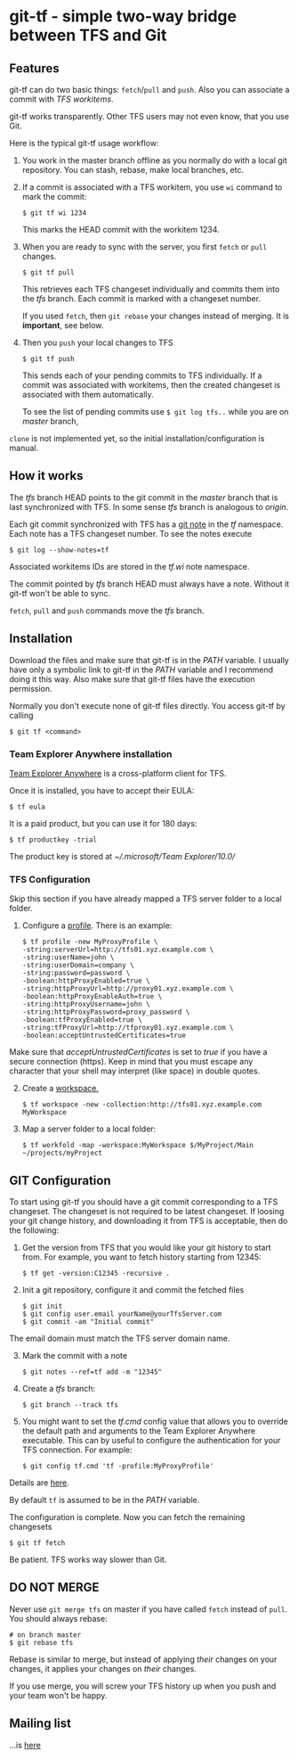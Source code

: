 git-tf - simple two-way bridge between TFS and Git
==================================================

Features
--------

git-tf can do two basic things: `fetch`/`pull` and `push`. Also you can associate a commit with _TFS workitems_.

git-tf works transparently. Other TFS users may not even know, that you use Git. 

Here is the typical git-tf usage workflow:

1.  You work in the master branch offline as you normally do with a
local git repository. You can stash, rebase, make local branches, etc.

2.  If a commit is associated with a TFS workitem, you use `wi` command to mark the commit:

        $ git tf wi 1234

    This marks the HEAD commit with the workitem 1234.

3.  When you are ready to sync with the server, you first `fetch` or `pull` changes.
   
        $ git tf pull
   
    This retrieves each TFS changeset individually and commits them into the _tfs_ branch.
    Each commit is marked with a changeset number.

    If you used `fetch`, then `git rebase` your changes instead of merging. It is **important**, see below.

4.  Then you `push` your local changes to TFS
   
        $ git tf push
    
    This sends each of your pending commits to TFS individually. If a commit was associated with workitems,
    then the created changeset is associated with them automatically.

    To see the list of pending commits use `$ git log tfs..` while you are on _master_ branch,

`clone` is not implemented yet, so the initial installation/configuration is manual.

How it works
------------

The _tfs_ branch HEAD points to the git commit in the _master_ branch
that is last synchronized with TFS. In some sense _tfs_ branch is
analogous to _origin_.

Each git commit synchronized with TFS has a [git note](http://schacon.github.com/git/git-notes.html) in the _tf_
namespace. Each note has a TFS changeset number. To see the notes execute

    $ git log --show-notes=tf

Associated workitems IDs are stored in the _tf.wi_ note namespace.

The commit pointed by _tfs_ branch HEAD must always have a note. Without it git-tf won't be able to sync.

`fetch`, `pull` and `push` commands move the _tfs_ branch.

Installation
------------

Download the files and make sure that git-tf is in the _PATH_ variable.
I usually have only a symbolic link to git-tf in the _PATH_ variable
and I recommend doing it this way.
Also make sure that git-tf files have the execution permission.

Normally you don't execute none of git-tf files directly. You access
git-tf by calling

    $ git tf <command>

### Team Explorer Anywhere installation

[Team Explorer Anywhere](http://www.microsoft.com/download/en/details.aspx?displaylang=en&id=4240) is
a cross-platform client for TFS.

Once it is installed, you have to accept their EULA:

    $ tf eula

It is a paid product, but you can use it for 180 days:

    $ tf productkey -trial

The product key is stored at _~/.microsoft/Team Explorer/10.0/_

### TFS Configuration

Skip this section if you have already mapped a TFS server folder to a local folder.

1.  Configure a [profile](http://msdn.microsoft.com/en-us/library/gg413276.aspx). 
    There is an example:
   
        $ tf profile -new MyProxyProfile \
        -string:serverUrl=http://tfs01.xyz.example.com \
        -string:userName=john \
        -string:userDomain=company \
        -string:password=password \
        -boolean:httpProxyEnabled=true \
        -string:httpProxyUrl=http://proxy01.xyz.example.com \
        -boolean:httpProxyEnableAuth=true \
        -string:httpProxyUsername=john \
        -string:httpProxyPassword=proxy_password \
        -boolean:tfProxyEnabled=true \
        -string:tfProxyUrl=http://tfproxy01.xyz.example.com \
        -boolean:acceptUntrustedCertificates=true
   
   Make sure that _acceptUntrustedCertificates_ is set to _true_ if you have
   a secure connection (https). Keep in mind that you must escape any character that your shell may
   interpret (like space) in double quotes.

2.  Create a [workspace.][msdnWorkspace]

        $ tf workspace -new -collection:http://tfs01.xyz.example.com MyWorkspace

3.  Map a server folder to a local folder:
   
        $ tf workfold -map -workspace:MyWorkspace $/MyProject/Main ~/projects/myProject

GIT Configuration
-----------------

To start using git-tf you should have a git commit corresponding to a
TFS changeset. The changeset is not required to be latest changeset.
If loosing your git change history, and downloading it from TFS is
acceptable, then do the following:

1.  Get the version from TFS that you would like your git history to start
from. For example, you want to fetch history starting from 12345:
   
        $ tf get -version:C12345 -recursive .

2.  Init a git repository, configure it and commit the fetched files
   
        $ git init
        $ git config user.email yourName@yourTfsServer.com
        $ git commit -am "Initial commit"

   The email domain must match the TFS server domain name.

3.  Mark the commit with a note
   
        $ git notes --ref=tf add -m "12345"

4.  Create a _tfs_ branch:

        $ git branch --track tfs

5.  You might want to set the _tf.cmd_ config value that allows you to override the default
path and arguments to the Team Explorer Anywhere executable. This can by useful to configure
the authentication for your TFS connection. For example:

        $ git config tf.cmd 'tf -profile:MyProxyProfile'

   Details are [here](http://msdn.microsoft.com/en-us/library/hh190726.aspx).

   By default `tf` is assumed to be in the _PATH_ variable.

The configuration is complete. Now you can fetch the remaining changesets

    $ git tf fetch

Be patient. TFS works way slower than Git.

DO NOT MERGE
------------

Never use `git merge tfs` on master if you have called `fetch` instead
of `pull`. You should always rebase:

    # on branch master
    $ git rebase tfs

Rebase is similar to merge, but instead of applying _their_ changes on
your changes, it applies your changes on _their_ changes.

If you use merge, you will screw your TFS history up when you push and
your team won't be happy.

[msdnWorkspace]: http://msdn.microsoft.com/en-us/library/y901w7se(v=vs.80).aspx

Mailing list
--------
...is [here](https://groups.google.com/group/git-tf)